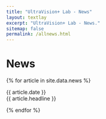 ```yaml
---
title: "UltraVision+ Lab - News"
layout: textlay
excerpt: "UltraVision+ Lab - News."
sitemap: false
permalink: /allnews.html
---
```


# News

{% for article in site.data.news %}
<p>{{ article.date }}<br>{{ article.headline }}</p>
{% endfor %}
